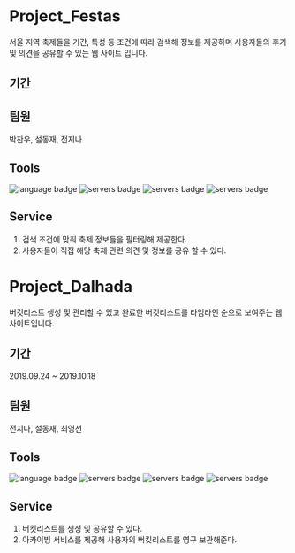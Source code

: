 # Project_Festas

서울 지역 축제들을 기간, 특성 등 조건에 따라 검색해 정보를 제공하며 사용자들의 후기 및 의견을 공유할 수 있는 웹 사이트 입니다.

## 기간



## 팀원

박찬우, 설동재, 전지나

## Tools

![language badge](https://img.shields.io/badge/Language-Java_8-orange)
![servers badge](https://img.shields.io/badge/Servers-Apache_Tomcat_9.0-yellow)
![servers badge](https://img.shields.io/badge/Database-Oracle_XE-blue)
![servers badge](https://img.shields.io/badge/Framework-Spring-brightgreen)

## Service

1. 검색 조건에 맞춰 축제 정보들을 필터링해 제공한다.
2. 사용자들이 직접 해당 축제 관련 의견 및 정보를 공유 할 수 있다.

# Project_Dalhada

버킷리스트 생성 및 관리할 수 있고 완료한 버킷리스트를 타임라인 순으로 보여주는 웹사이트입니다.
## 기간
2019.09.24 ~ 2019.10.18 
## 팀원 
전지나, 설동재, 최영선
## Tools
![language badge](https://img.shields.io/badge/Language-Java_8-orange)
![servers badge](https://img.shields.io/badge/Servers-Apache_Tomcat_9.0-yellow)
![servers badge](https://img.shields.io/badge/Database-Oracle_XE-blue)
![servers badge](https://img.shields.io/badge/Framework-Spring-brightgreen)

## Service
1. 버킷리스트를 생성 및 공유할 수 있다.
2. 아카이빙 서비스를 제공해 사용자의 버킷리스트를 영구 보관해준다.
